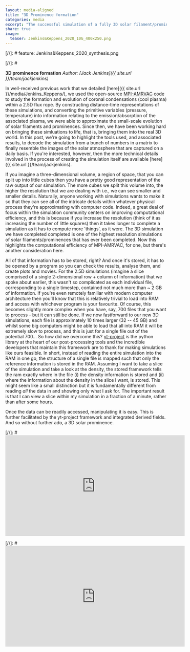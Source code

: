 ```yaml
---
layout: media-aligned
title: "3D Prominence formation"
categories: media
excerpt: "The successful simulation of a fully 3D solar filament/prominence, down to scales of ~20 km, using MPI-AMRVAC."
share: true
image:
  teaser: Jenkins&Keppens_2020_10G_400x250.png
---
```


[//]: # feature: Jenkins&Keppens_2020_synthesis.png


[//]: # <!-- <h3 style="display: inline-block;"></h3> -->

**3D prominence formation**
*Author: [Jack Jenkins]({{ site.url }}/team/jackjenkins)*

In well-received previous work that we detailed [here]({{ site.url }}/media/Jenkins_Keppens/), we used the open-source [MPI-AMRVAC](www.amrvac.org) code to study the formation and evolution of coronal condensations (cool plasma) within a 2.5D flux rope. By constructing distance-time representations of these simulations, and converting the primitive variables (pressure, temperature) into information relating to the emission/absorption of the associated plasma, we were able to approximate the small-scale evolution of solar filaments and prominences. Since then, we have been working hard on bringing these simluations to life, that is, bringing them into the real 3D world. In this post, we're going to highlight the tools used, and associated results, to decode the simulation from a bunch of numbers in a matrix to finally resemble the images of the solar atmosphere that are captured on a daily basis. If you're interested, however, then the more technical details involved in the process of creating the simulation itself are available [here]({{ site.url }}/team/jackjenkins).

If you imagine a three-dimensional volume, a region of space, that you can split up into little cubes then you have a pretty good representation of the raw output of our simulation. The more cubes we split this volume into, the higher the resolution that we are dealing with i.e., we can see smaller and smaller details. Naturally, anyone working with simulations wants to make it so that they can see all of the intricate details within whatever physical process they're approximating with computer code. Indeed, a great deal of focus within the simulation community centers on improving computational efficiency, and this is because if you increase the resolution (think of it as increasing the number of little squares) then it takes longer to complete a simulation as it has to compute more 'things', as it were. The 3D simulation we have completed completed is one of the highest resolution simulations of solar filaments/prominences that has ever been completed. Now this highlights the computational efficiency of MPI-AMRVAC, for one, but there's another consideration here. 

All of that information has to be stored, right? And once it's stored, it has to be opened by a program so you can check the results, analyse them, and create plots and movies. For the 2.5D simulations (imagine a slice comprised of a single 2-dimensional row + column of information) that we spoke about earlier, this wasn't so complicated as each individual file, corresponding to a single timestep, contained not much more than ~ 2 GB of information. If you're even remotely familiar with modern computer architecture then you'll know that this is relatively trivial to load into RAM and access with whichever program is your favourite. Of course, this becomes slightly more complex when you have, say, 700 files that you want to process - but it can still be done. If we now fastforward to our new 3D simulations, each file is approximately 10 times larger (32 -- 45 GB) and whilst some big computers might be able to load that all into RAM it will be extremely slow to process, and this is just for a single file out of the potential 700... So how did we overcome this? [yt-project](www.yt-project.org) is the python library at the heart of our post-processing tools and the incredible developers that maintain this framework are to thank for making simulations like ours feasible. In short, instead of reading the entire simulation into the RAM in one go, the structure of a single file is mapped such that only the reference information is stored in the RAM. Assuming I want to take a slice of the simulation and take a look at the density, the stored framework tells the ram exactly where in the file (i) the density information is stored and (ii) where the information about the density in the slice I want, is stored. This might seem like a small distinction but it is fundamentally different from reading *all* the data in and showing only what I ask for. The important result is that I can view a slice within my simulation in a fraction of a minute, rather than after some hours.

Once the data can be readily accessed, manipulating it is easy. This is further facilitated by the yt-project framework and integrated derived fields. And so without further ado, a 3D solar prominence.


[//]: # <iframe width="560" height="315" src="https://youtu.be/AchpAjNmMJI" title="YouTube video player" frameborder="0" allow="accelerometer; autoplay; clipboard-write; encrypted-media; gyroscope; picture-in-picture" allowfullscreen></iframe>

[//]: # <iframe width="560" height="315" src="https://www.youtube.com/embed/a5YiodjdtDs" title="YouTube video player" frameborder="0" allow="accelerometer; autoplay; clipboard-write; encrypted-media; gyroscope; picture-in-picture" allowfullscreen></iframe>
